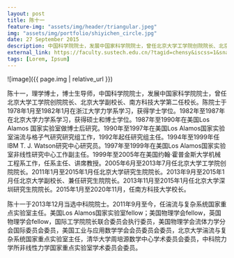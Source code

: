 ```yaml
---
layout: post
title: 陈十一
feature-img: "assets/img/header/triangular.jpeg"
img: "assets/img/portfolio/shiyichen_circle.jpg"
date: 27 September 2015
description: 中国科学院院士，发展中国家科学院院士，曾任北京大学工学院创院院长、北京大学副校长、南方科技大学第二任校长
external_link: https://faculty.sustech.edu.cn/?tagid=chensy&iscss=1&snapid=1&orderby=date&go=1
tags: [Lorem, Ipsum]
---
```


![image]({{ page.img | relative_url }})

陈十一，理学博士，博士生导师，中国科学院院士，发展中国家科学院院士，曾任北京大学工学院创院院长、北京大学副校长、南方科技大学第二任校长。陈院士于1978年1月至1982年1月在浙江大学力学系学习，获得学士学位。1982年至1987年在北京大学力学系学习，获得硕士和博士学位。1987年至1990年在美国Los Alamos 国家实验室做博士后研究。1990年至1997年在美国Los Alamos国家实验室湍流与格子气研究研究组工作，1992年起任研究组主任。1994年至1999年任IBM T. J. Watson研究中心研究员。1997年至1999年在美国Los Alamos国家实验室非线性研究中心工作副主任。1999年至2005年在美国约翰·霍普金斯大学机械工程系工作，任系主任、讲席教授。2005年6月至2013年7月任北京大学工学院创院院长。2011年1月至2015年1月任北京大学研究生院院长。2013年9月至2015年1月任北京大学副校长、兼任研究生院院长。2013年11月至2015年1月任北京大学深圳研究生院院长。2015年1月至2020年11月，任南方科技大学校长。

陈十一于2013年12月当选中科院院士。2011年9月至今，任湍流与复杂系统国家重点实验室主任。美国Los Alamos国家实验室fellow；美国物理学会fellow，英国物理学会fellow，国际工学院院长联合委员会执行委员，美国物理学会流体力学分会国际委员会委员，美国工业与应用数学学会会员委员会委员，北京大学湍流与复杂系统国家重点实验室主任，清华大学周培源数学中心学术委员会委员，中科院力学所非线性力学国家重点实验室学术委员会委员。
